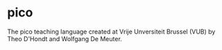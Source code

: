 # pico
The pico teaching language created at Vrije Unversiteit Brussel (VUB) by Theo D'Hondt and Wolfgang De Meuter.

